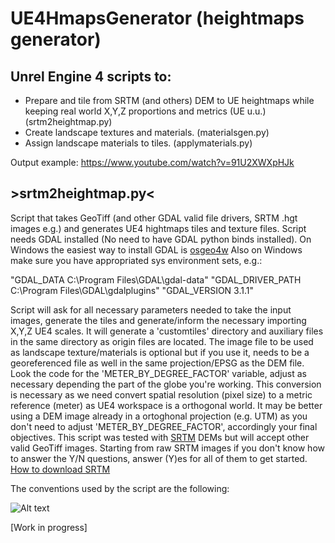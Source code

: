 # UE4HmapsGenerator (heightmaps generator)
## Unrel Engine 4 scripts to:
- Prepare and tile from SRTM (and others) DEM to UE heightmaps while keeping real world X,Y,Z proportions and metrics (UE u.u.) (srtm2heightmap.py)
- Create landscape textures and materials. (materialsgen.py)
- Assign landscape materials to tiles. (applymaterials.py)

Output example: https://www.youtube.com/watch?v=91U2XWXpHJk

## >srtm2heightmap.py<
Script that takes GeoTiff (and other GDAL valid file drivers, SRTM .hgt images e.g.) and generates UE4 hightmaps tiles and texture files. Script needs GDAL installed (No need to have GDAL python binds installed). On Windows the easiest way to install GDAL is [osgeo4w]
Also on Windows make sure you have appropriated sys environment sets, e.g.:

"GDAL_DATA C:\Program Files\GDAL\gdal-data"
"GDAL_DRIVER_PATH C:\Program Files\GDAL\gdalplugins"
"GDAL_VERSION 3.1.1"

Script will ask for all necessary parameters needed to take the input images, generate the tiles and generate/inform the necessary importing X,Y,Z UE4 scales.
It will generate a 'customtiles' directory and auxiliary files in the same directory as origin files are located. The image file to be used as landscape texture/materials is optional but if you use it, needs to be a georeferenced file as well in the same projection/EPSG as the DEM file.
Look the code for the 'METER_BY_DEGREE_FACTOR' variable, adjust as necessary depending the part of the globe you're working. This conversion is necessary as we need convert spatial resolution (pixel size) to a metric reference (meter) as UE4 workspace is a orthogonal world. It may be better using a DEM image already in a ortoghonal projection (e.g. UTM) as you don't need to adjust 'METER_BY_DEGREE_FACTOR', accordingly your final objectives.
This script was tested with [SRTM] DEMs but will accept other valid GeoTiff images.
Starting from raw SRTM images if you don't know how to answer the Y/N questions, answer (Y)es for all of them to get started.
[How to download SRTM]

The conventions used by the script are the following:

![Alt text](https://github.com/Rodrigo-NH/UE4HmapsGenerator/readmeassets/origin.JPG "Scene origin")

[Work in progress]

[How to download SRTM]: https://www.youtube.com/watch?v=0YPFegTcL4w
[SRTM]: https://www2.jpl.nasa.gov/srtm/
[osgeo4w]: https://trac.osgeo.org/osgeo4w/